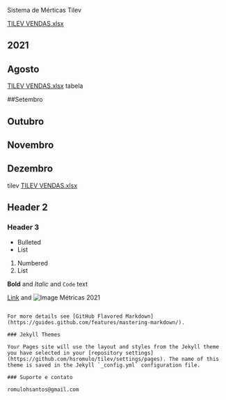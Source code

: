 Sistema de Mérticas Tilev


[TILEV VENDAS.xlsx](https://github.com/hsromulo/tilev/files/7085368/TILEV.VENDAS.xlsx)



## 2021
## Agosto
[TILEV VENDAS.xlsx](https://github.com/hsromulo/tilev/files/7076945/TILEV.VENDAS.xlsx) tabela

##Setembro

## Outubro

## Novembro

## Dezembro



tilev
[TILEV VENDAS.xlsx](https://github.com/hsromulo/tilev/files/7076935/TILEV.VENDAS.xlsx)

## Header 2
### Header 3

- Bulleted
- List

1. Numbered
2. List

**Bold** and _Italic_ and `Code` text

[Link](url) and ![Image](src)
Métricas 2021
```

For more details see [GitHub Flavored Markdown](https://guides.github.com/features/mastering-markdown/).

### Jekyll Themes

Your Pages site will use the layout and styles from the Jekyll theme you have selected in your [repository settings](https://github.com/hsromulo/tilev/settings/pages). The name of this theme is saved in the Jekyll `_config.yml` configuration file.

### Suporte e contato

romulohsantos@gmail.com
